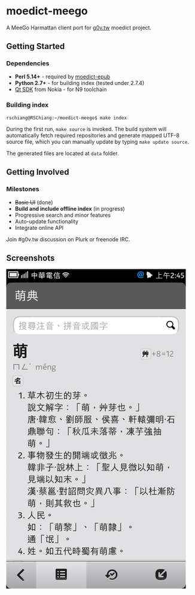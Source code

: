moedict-meego
=============
A MeeGo Harmattan client port for [g0v.tw](http://dev.g0v.tw) moedict project.

Getting Started
---------------
### Dependencies
* **Perl 5.14+** - required by [moedict-epub](https://github.com/g0v/moedict-epub)
* **Python 2.7+** - for building index (tested under 2.7.4)
* [Qt SDK](http://www.developer.nokia.com/Develop/Qt/Tools/) from Nokia - for N9 toolchain

### Building index
```
rschiang@RSChiang:~/moedict-meego$ make index
```
During the first run, `make source` is invoked. The build system will automatically fetch required 
repositories and generate mapped UTF-8 source file, which you can manually update by typing 
`make update source`.

The generated files are located at `data` folder.

Getting Involved
----------------
### Milestones
- ~~Basic UI~~ (done)
- **Build and include offline index** (in progress)
- Progressive search and minor features
- Auto-update functionality
- Integrate online API

Join #g0v.tw discussion on Plurk or freenode IRC.

Screenshots
-----------
![Screenshot of MoeDict MeeGo client on Nokia N9](docs/res/moedict-meego.png)
